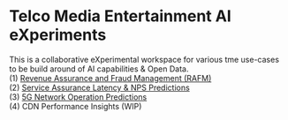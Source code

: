 # Telco Media Entertainment AI eXperiments
This is a collaborative eXperimental workspace for various tme use-cases to be build around of AI capabilities & Open Data.<br>
(1) [Revenue Assurance and Fraud Management (RAFM)](https://github.com/fenar/TME-AIX/tree/main/revenueassurance) <br>
(2) [Service Assurance Latency & NPS Predictions](https://github.com/fenar/TME-AIX/tree/main/serviceassurance) <br>
(3) [5G Network Operation Predictions](https://github.com/fenar/TME-AIX/tree/main/5gnetops) <br>
(4) CDN Performance Insights (WIP) <br>
